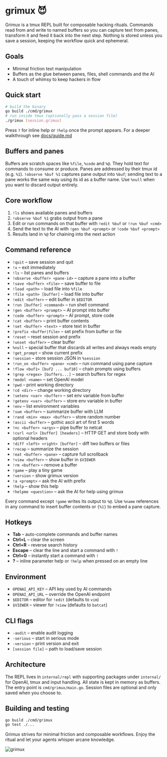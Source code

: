 # grimux 😈

Grimux is a tmux REPL built for composable hacking rituals. Commands read from and write to named buffers so you can capture text from panes, transform it and feed it back into the next step. Nothing is stored unless you save a session, keeping the workflow quick and ephemeral.

## Goals
- Minimal friction text manipulation
- Buffers as the glue between panes, files, shell commands and the AI
- A touch of whimsy to keep hackers in flow

## Quick start
```bash
# build the binary
go build ./cmd/grimux
# run inside tmux (optionally pass a session file)
./grimux [session.grimux]
```
Press `?` for inline help or `!help` once the prompt appears.
For a deeper walkthrough see [docs/guide.md](docs/guide.md)

## Buffers and panes
Buffers are scratch spaces like `%file`, `%code` and `%@`. They hold text for
commands to consume or produce. Panes are addressed by their tmux id (e.g. `%1`).
`!observe %buf %1` captures pane output into `%buf`; sending text to a pane works
the same way using its id as a buffer name.
Use `%null` when you want to discard output entirely.

## Core workflow
1. `!ls` shows available panes and buffers
2. `!observe %buf %1` grabs output from a pane
3. Edit or run commands on that buffer with `!edit %buf` or `!run %buf <cmd>`
4. Send the text to the AI with `!gen %buf <prompt>` or `!code %buf <prompt>`
5. Results land in `%@` for chaining into the next action

## Command reference
- `!quit` – save session and quit
- `!x` – exit immediately
- `!ls` – list panes and buffers
- `!observe <buffer> <pane-id>` – capture a pane into a buffer
- `!save <buffer> <file>` – save buffer to file
- `!load <path>` – load file into `%file`
- `!file <path> [buffer]` – load file into buffer
- `!edit <buffer>` – edit buffer in `$EDITOR`
- `!run [buffer] <command>` – run shell command
- `!gen <buffer> <prompt>` – AI prompt into buffer
- `!code <buffer> <prompt>` – AI prompt, store code
- `!cat <buffer>` – print buffer contents
- `!set <buffer> <text>` – store text in buffer
- `!prefix <buffer|file>` – set prefix from buffer or file
- `!reset` – reset session and prefix
- `!unset <buffer>` – clear buffer
- `%null` – special buffer that discards all writes and always reads empty
- `!get_prompt` – show current prefix
- `!session` – store session JSON in `%session`
- `!run_on <buffer> <pane> <cmd>` – run command using pane capture
- `!flow <buf1> [buf2 ... buf10]` – chain prompts using buffers
- `!grep <regex> [buffers...]` – search buffers for regex
- `!model <name>` – set OpenAI model
- `!pwd` – print working directory
- `!cd <dir>` – change working directory
- `!setenv <var> <buffer>` – set env variable from buffer
- `!getenv <var> <buffer>` – store env variable in buffer
- `!env` – list environment variables
- `!sum <buffer>` – summarize buffer with LLM
- `!rand <min> <max> <buffer>` – store random number
- `!ascii <buffer>` – gothic ascii art of first 5 words
- `!nc <buffer> <args>` – pipe buffer to netcat
- `!curl <url> [buffer] [headers]` – HTTP GET and store body with optional headers
- `!diff <left> <right> [buffer]` – diff two buffers or files
- `!recap` – summarize the session
- `!eat <buffer> <pane>` – capture full scrollback
- `!view <buffer>` – show buffer in `$VIEWER`
- `!rm <buffer>` – remove a buffer
- `!game` – play a tiny game
- `!version` – show grimux version
- `!a <prompt>` – ask the AI with prefix
- `!help` – show this help
- `!helpme <question>` – ask the AI for help using grimux

Every command except `!game` writes its output to `%@`. Use `%name` references in
any command to insert buffer contents or `{%1}` to embed a pane capture.

## Hotkeys
- **Tab** – auto-complete commands and buffer names
- **Ctrl+L** – clear the screen
- **Ctrl+R** – reverse search history
- **Escape** – clear the line and start a command with `!`
- **Ctrl+G** – instantly start a command with `!`
- **?** – inline parameter help or `!help` when pressed on an empty line

## Environment
- `OPENAI_API_KEY` – API key used by AI commands
- `OPENAI_API_URL` – override the OpenAI endpoint
- `$EDITOR` – editor for `!edit` (defaults to `vim`)
- `$VIEWER` – viewer for `!view` (defaults to `batcat`)

## CLI flags
- `-audit` – enable audit logging
- `-serious` – start in serious mode
- `-version` – print version and exit
- `[session file]` – path to load/save session

## Architecture
The REPL lives in `internal/repl` with supporting packages under `internal/` for
OpenAI, tmux and input handling. All state is kept in memory as buffers. The
entry point is `cmd/grimux/main.go`. Session files are optional and only saved
when you choose to.

## Building and testing
```bash
go build ./cmd/grimux
go test ./...
```

Grimux strives for minimal friction and composable workflows. Enjoy the ritual
and let your agents whisper arcane knowledge.

![grimux](docs/screenshot.png)
